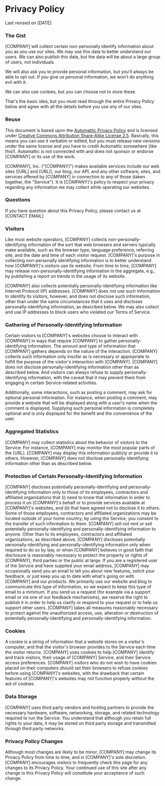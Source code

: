 Privacy Policy
==============

Last revised on [DATE]

### The Gist

[COMPANY] will collect certain non-personally identify information about you as you use our sites. We may use this data to better understand our users. We can also publish this data, but the data will be about a large group of users, not individuals.

We will also ask you to provide personal information, but you'll always be able to opt out. If you give us personal information, we won't do anything evil with it.

We can also use cookies, but you can choose not to store these.

That's the basic idea, but you must read through the entire Privacy Policy below and agree with all the details before you use any of our sites.

### Reuse

This document is based upon the [Automattic Privacy Policy](http://automattic.com/privacy/) and is licensed under [Creative Commons Attribution Share-Alike License 2.5](http://creativecommons.org/licenses/by-sa/2.5/). Basically, this means you can use it verbatim or edited, but you must release new versions under the same license and you have to credit Automattic somewhere (like this!). Automattic is not connected with and does not sponsor or endorse [COMPANY] or its use of the work.

[COMPANY], Inc. ("[COMPANY]") makes available services include our web sites ([URL] and [URL]), our blog, our API, and any other software, sites, and services offered by [COMPANY] in connection to any of those (taken together, the "Service"). It is [COMPANY]'s policy to respect your privacy regarding any information we may collect while operating our websites.

### Questions

If you have question about this Privacy Policy, please contact us at [CONTACT EMAIL]

### Visitors

Like most website operators, [COMPANY] collects non-personally-identifying information of the sort that web browsers and servers typically make available, such as the browser type, language preference, referring site, and the date and time of each visitor request. [COMPANY]'s purpose in collecting non-personally identifying information is to better understand how [COMPANY]'s visitors use its website. From time to time, [COMPANY] may release non-personally-identifying information in the aggregate, e.g., by publishing a report on trends in the usage of its website.

[COMPANY] also collects potentially personally-identifying information like Internet Protocol (IP) addresses. [COMPANY] does not use such information to identify its visitors, however, and does not disclose such information, other than under the same circumstances that it uses and discloses personally-identifying information, as described below. We may also collect and use IP addresses to block users who violated our Terms of Service.

### Gathering of Personally-Identifying Information

Certain visitors to [COMPANY]'s websites choose to interact with [COMPANY] in ways that require [COMPANY] to gather personally-identifying information. The amount and type of information that [COMPANY] gathers depends on the nature of the interaction. [COMPANY] collects such information only insofar as is necessary or appropriate to fulfill the purpose of the visitor's interaction with [COMPANY]. [COMPANY] does not disclose personally-identifying information other than as described below. And visitors can always refuse to supply personally-identifying information, with the caveat that it may prevent them from engaging in certain Service-related activities.

Additionally, some interactions, such as posting a comment, may ask for optional personal information. For instance, when posting a comment, may provide a website that will be displayed along with a user's name when the comment is displayed. Supplying such personal information is completely optional and is only displayed for the benefit and the convenience of the user.

### Aggregated Statistics

[COMPANY] may collect statistics about the behavior of visitors to the Service. For instance, [COMPANY] may monitor the most popular parts of the [URL]. [COMPANY] may display this information publicly or provide it to others. However, [COMPANY] does not disclose personally-identifying information other than as described below.

### Protection of Certain Personally-Identifying Information

[COMPANY] discloses potentially personally-identifying and personally-identifying information only to those of its employees, contractors and affiliated organizations that (i) need to know that information in order to process it on [COMPANY]'s behalf or to provide services available at [COMPANY]'s websites, and (ii) that have agreed not to disclose it to others. Some of those employees, contractors and affiliated organizations may be located outside of your home country; by using the Service, you consent to the transfer of such information to them. [COMPANY] will not rent or sell potentially personally-identifying and personally-identifying information to anyone. Other than to its employees, contractors and affiliated organizations, as described above, [COMPANY] discloses potentially personally-identifying and personally-identifying information only when required to do so by law, or when [COMPANY] believes in good faith that disclosure is reasonably necessary to protect the property or rights of [COMPANY], third parties or the public at large. If you are a registered user of the Service and have supplied your email address, [COMPANY] may occasionally send you an email to tell you about new features, solicit your feedback, or just keep you up to date with what's going on with [COMPANY] and our products. We primarily use our website and blog to communicate this type of information, so we expect to keep this type of email to a minimum. If you send us a request (for example via a support email or via one of our feedback mechanisms), we reserve the right to publish it in order to help us clarify or respond to your request or to help us support other users. [COMPANY] takes all measures reasonably necessary to protect against the unauthorized access, use, alteration or destruction of potentially personally-identifying and personally-identifying information.

### Cookies
A cookie is a string of information that a website stores on a visitor's computer, and that the visitor's browser provides to the Service each time the visitor returns. [COMPANY] uses cookies to help [COMPANY] identify and track visitors, their usage of [COMPANY] Service, and their Service access preferences. [COMPANY] visitors who do not wish to have cookies placed on their computers should set their browsers to refuse cookies before using [COMPANY]'s websites, with the drawback that certain features of [COMPANY]'s websites may not function properly without the aid of cookies.

### Data Storage
[COMPANY] uses third party vendors and hosting partners to provide the necessary hardware, software, networking, storage, and related technology required to run the Service. You understand that although you retain full rights to your data, it may be stored on third party storage and transmitted through third party networks.

### Privacy Policy Changes
Although most changes are likely to be minor, [COMPANY] may change its Privacy Policy from time to time, and in [COMPANY]'s sole discretion. [COMPANY] encourages visitors to frequently check this page for any changes to its Privacy Policy. Your continued use of this site after any change in this Privacy Policy will constitute your acceptance of such change. 
